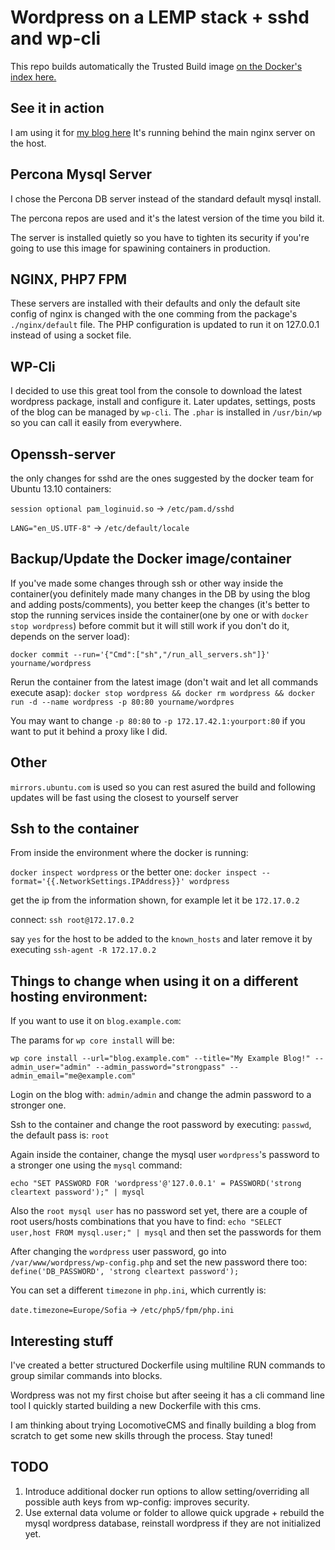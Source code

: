 Wordpress on a LEMP stack + sshd and wp-cli
===

This repo builds automatically the Trusted Build image
[on the Docker's index here.](https://index.docker.io/u/iliyan/docker-wordpress-lemp/ "Wordpress on a LEMP stack + sshd and wp-cli")

See it in action
---

I am using it for [my blog here](http://blog.iliyan-trifonov.com "Iliyan Trifonov's Tech Blog")
It's running behind the main nginx server on the host.

Percona Mysql Server
---

I chose the Percona DB server instead of the standard default mysql install.

The percona repos are used and it's the latest version of the time you bild it.

The server is installed quietly so you have to tighten its security if you're going to use this image for spawining
containers in production.


NGINX, PHP7 FPM
---

These servers are installed with their defaults and only the default site config of nginx is changed with the one
comming from the package's `./nginx/default` file.
The PHP configuration is updated to run it on 127.0.0.1 instead of using a socket file.

WP-Cli
---
I decided to use this great tool from the console to download the latest wordpress package, install and configure it.
Later updates, settings, posts of the blog can be managed by `wp-cli`.
The `.phar` is installed in `/usr/bin/wp` so you can call it easily from everywhere.

Openssh-server
---

the only changes for sshd are the ones suggested by the docker team for Ubuntu 13.10 containers:

`session optional pam_loginuid.so` -> `/etc/pam.d/sshd`

`LANG="en_US.UTF-8"` -> `/etc/default/locale`

Backup/Update the Docker image/container
---
If you've made some changes through ssh or other way inside the container(you definitely made many changes in the DB by using the blog and adding posts/comments), you better keep the changes (it's better to stop the running services inside the container(one by one or with `docker stop wordpress`) before commit but it will still work if you don't do it, depends on the server load):

`docker commit --run='{"Cmd":["sh","/run_all_servers.sh"]}' yourname/wordpress`

Rerun the container from the latest image (don't wait and let all commands execute asap):
`docker stop wordpress && docker rm wordpress && docker run -d --name wordpress -p 80:80 yourname/wordpres`

You may want to change `-p 80:80` to `-p 172.17.42.1:yourport:80` if you want to put it behind a proxy like I did.


Other
---

`mirrors.ubuntu.com` is used so you can rest asured the build and following updates will be fast
using the closest to yourself server

Ssh to the container
---

From inside the environment where the docker is running:

`docker inspect wordpress` or the better one: `docker inspect --format='{{.NetworkSettings.IPAddress}}' wordpress`

get the ip from the information shown, for example let it be `172.17.0.2`

connect: `ssh root@172.17.0.2`

say `yes` for the host to be added to the `known_hosts` and later remove it by executing `ssh-agent -R 172.17.0.2`

Things to change when using it on a different hosting environment:
---

If you want to use it on `blog.example.com`:

The params for `wp core install` will be:

`wp core install --url="blog.example.com" --title="My Example Blog!" --admin_user="admin" --admin_password="strongpass" --admin_email="me@example.com"`

Login on the blog with: `admin/admin` and change the admin password to a stronger one.

Ssh to the container and change the root password by executing: `passwd`, the default pass is: `root`

Again inside the container, change the mysql user `wordpress`'s password to a stronger one using the `mysql` command:

`echo "SET PASSWORD FOR 'wordpress'@'127.0.0.1' = PASSWORD('strong cleartext password');" | mysql`

Also the `root mysql user` has no password set yet, there are a couple of root users/hosts combinations that you have to find:
`echo "SELECT user,host FROM mysql.user;" | mysql` and then set the passwords for them

After changing the `wordpress` user password, go into `/var/www/wordpress/wp-config.php`
and set the new password there too: `define('DB_PASSWORD', 'strong cleartext password');`

You can set a different `timezone` in `php.ini`, which currently is:

`date.timezone=Europe/Sofia` -> `/etc/php5/fpm/php.ini`

Interesting stuff
---

I've created a better structured Dockerfile using multiline RUN commands to group similar commands into blocks.

Wordpress was not my first choise but after seeing it has a cli command line tool I quickly started building a new
Dockerfile with this cms.

I am thinking about trying LocomotiveCMS and finally building a blog from scratch to get some
new skills through the process. Stay tuned!

TODO
---

1. Introduce additional docker run options to allow setting/overriding all possible auth keys from wp-config: improves security.
2. Use external data volume or folder to allowe quick upgrade + rebuild the mysql wordpress database, reinstall wordpress if they are not initialized yet.
